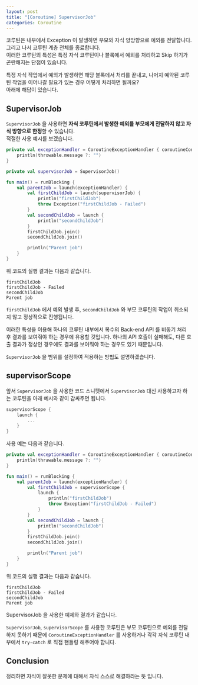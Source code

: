 ```yaml
---
layout: post
title: "[Coroutine] SupervisorJob"
categories: Coroutine
---
```


코루틴은 내부에서 Exception 이 발생하면 부모와 자식 양방향으로 예외를 전달합니다. 그리고 나서 코루틴 계층 전체를 종료합니다.  
이러한 코루틴의 특성은 특정 자식 코루틴이나 블록에서 예외를 처리하고 Skip 하기가 곤란해지는 단점이 있습니다.

특정 자식 작업에서 예외가 발생하면 해당 블록에서 처리를 끝내고, 나머지 예약된 코루틴 작업을 이어나갈 필요가 있는 경우 어떻게 처리하면 될까요?  
아래에 해답이 있습니다.

## SupervisorJob

`SupervisorJob` 을 사용하면 **자식 코루틴에서 발생한 예외를 부모에게 전달하지 않고 자식 방향으로 한정**할 수 있습니다.  
적절한 사용 예시를 보겠습니다.

~~~kotlin
private val exceptionHandler = CoroutineExceptionHandler { coroutineContext, throwable ->
    println(throwable.message ?: "")
}

private val supervisorJob = SupervisorJob()

fun main() = runBlocking {
    val parentJob = launch(exceptionHandler) {
        val firstChildJob = launch(supervisorJob) {
            println("firstChildJob")
            throw Exception("firstChildJob - Failed")
        }
        val secondChildJob = launch {
            println("secondChildJob")
        }
        firstChildJob.join()
        secondChildJob.join()

        println("Parent job")
    }
}
~~~

위 코드의 실행 결과는 다음과 같습니다.

~~~
firstChildJob
firstChildJob - Failed
secondChildJob
Parent job
~~~

`firstChildJob` 에서 예외 발생 후, `secondChildJob` 와 부모 코루틴의 작업이 취소되지 않고 정상적으로 진행됩니다.

이러한 특성을 이용해 하나의 코루틴 내부에서 복수의 Back-end API 를 비동기 처리 후 결과를 보여줘야 하는 경우에 유용할 것입니다.
하나의 API 호출이 실패해도, 다른 호출 결과가 정상인 경우에도 결과를 보여줘야 하는 경우도 있기 때문입니다.

`SupervisorJob` 을 범위를 설정하여 적용하는 방법도 설명하겠습니다.

## supervisorScope

앞서 `SupervisorJob` 을 사용한 코드 스니펫에서 `SupervisorJob` 대신 사용하고자 하는 코루틴을 아래 예시와 같이 감싸주면 됩니다.

~~~kotlin
supervisorScope {
    launch {
        ...
    }
}
~~~

사용 예는 다음과 같습니다.

~~~kotlin
private val exceptionHandler = CoroutineExceptionHandler { coroutineContext, throwable ->
    println(thrawable.message ?: "")
}

fun main() = runBlocking {
    val parentJob = launch(exceptionHandler) {
        val firstChildJob = supervisorScope {
            launch {
                println("firstChildJob")
                throw Exception("firstChildJob - Failed")
            }
        }
        val secondChildJob = launch {
            println("secondChildJob")
        }
        firstChildJob.join()
        secondChildJob.join()

        println("Parent job")
    }
}
~~~

위 코드의 실행 결과는 다음과 같습니다.

~~~
firstChildJob
firstChildJob - Failed
secondChildJob
Parent job
~~~

SupervisorJob 을 사용한 예제와 결과가 같습니다.

`SupervisorJob`, `supervisorScope` 를 사용한 코루틴은 부모 코루틴으로 예외를 전달하지 못하기 때문에 `CoroutineExceptionHandler` 를 사용하거나 각각 자식 코루틴 내부에서 `try-catch` 로 직접 핸들링 해주어야 합니다.  

## Conclusion
정리하면 자식이 잘못한 문제에 대해서 자식 스스로 해결하라는 뜻 입니다.
